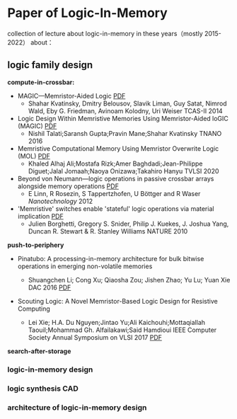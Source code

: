 # Paper of Logic-In-Memory
collection of lecture about logic-in-memory in these years（mostly 2015-2022）
about：

## logic family design
**compute-in-crossbar:**

- MAGIC—Memristor-Aided Logic [PDF](https://ieeexplore.ieee.org/document/6895258)
  - Shahar Kvatinsky, Dmitry Belousov, Slavik Liman, Guy Satat, Nimrod Wald, Eby G. Friedman, Avinoam Kolodny, Uri Weiser	TCAS-II 2014
- Logic Design Within Memristive Memories Using Memristor-Aided loGIC (MAGIC) [PDF](https://ieeexplore.ieee.org/document/7471529)
  -  Nishil Talati;Saransh Gupta;Pravin Mane;Shahar Kvatinsky	TNANO 2016
- Memristive Computational Memory Using Memristor Overwrite Logic (MOL) [PDF](https://ieeexplore.ieee.org/document/9160878)
  -  Khaled Alhaj Ali;Mostafa Rizk;Amer Baghdadi;Jean-Philippe Diguet;Jalal Jomaah;Naoya Onizawa;Takahiro Hanyu	TVLSI 2020
- Beyond von Neumann—logic operations in passive crossbar arrays alongside memory operations [PDF](https://iopscience.iop.org/article/10.1088/0957-4484/23/30/305205/meta)
  - E Linn, R Rosezin, S Tappertzhofen, U Böttger and R Waser	*Nanotechnology* 2012
- 'Memristive' switches enable 'stateful' logic operations via material implication [PDF](https://www.nature.com/articles/nature08940)
  - Julien Borghetti, Gregory S. Snider, Philip J. Kuekes, J. Joshua Yang, Duncan R. Stewart & R. Stanley Williams	NATURE 2010

**push-to-periphery**

- Pinatubo: A processing-in-memory architecture for bulk bitwise operations in emerging non-volatile memories
  - Shuangchen Li; Cong Xu; Qiaosha Zou; Jishen Zhao; Yu Lu; Yuan Xie  DAC 2016	[PDF](https://ieeexplore.ieee.org/document/7544414)

- Scouting Logic: A Novel Memristor-Based Logic Design for Resistive Computing
  - Lei Xie; H.A. Du Nguyen;Jintao Yu;Ali Kaichouhi;Mottaqiallah Taouil;Mohammad Gh. Alfailakawi;Said Hamdioui  IEEE Computer Society Annual Symposium on VLSI 2017 [PDF](https://ieeexplore.ieee.org/document/7987515)

**search-after-storage**



### logic-in-memory design

### logic synthesis CAD

### architecture of logic-in-memory design
